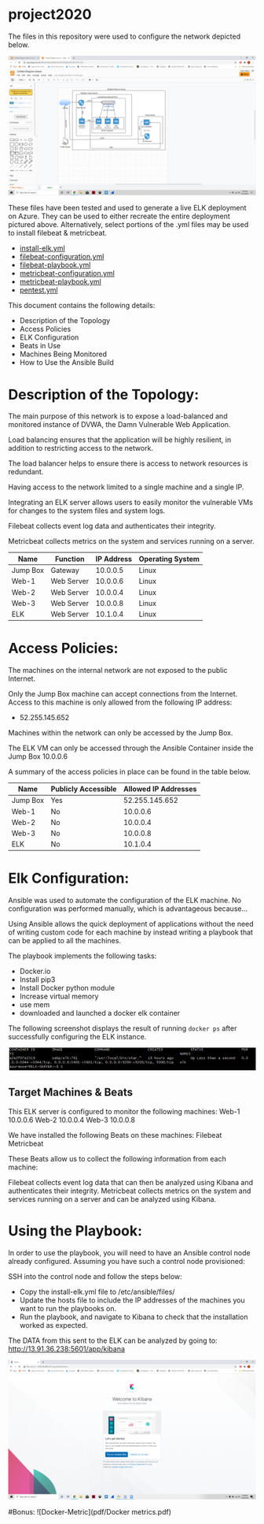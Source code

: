 # project2020

The files in this repository were used to configure the network depicted below.

![prject2020](Images/Diagram.png)

These files have been tested and used to generate a live ELK deployment on Azure. They can be used to either recreate the entire deployment pictured above. Alternatively, select portions of the .yml files may be used to install filebeat & metricbeat.


- [install-elk.yml](Scripts/install-elk.yml.txt)
- [filebeat-configuration.yml](Scripts/filebeat-configuration.yml.txt)
- [filebeat-playbook.yml](Scripts/filebeat-playbook.yml.txt)
- [metricbeat-configuration.yml](Scripts/metricbeat-configuration.yml.txt)
- [metricbeat-playbook.yml](Scripts/metricbeat-playbook.yml.txt)
- [pentest.yml](Scripts/pentest.yml.txt)


This document contains the following details:
- Description of the Topology
- Access Policies
- ELK Configuration
- Beats in Use
- Machines Being Monitored
- How to Use the Ansible Build


# Description of the Topology:

The main purpose of this network is to expose a load-balanced and monitored instance of DVWA, the Damn Vulnerable Web Application.

Load balancing ensures that the application will be highly resilient, in addition to restricting access to the network.

The load balancer helps to ensure there is access to network resources is redundant.

Having access to the network limited to a single machine and a single IP.

Integrating an ELK server allows users to easily monitor the vulnerable VMs for changes to the system files and system logs.

Filebeat collects event log data and authenticates their integrity.

Metricbeat collects metrics on the system and services running on a server.


| Name     | Function | IP Address | Operating System  |
|----------|----------|------------|-------------------|
| Jump Box |Gateway   | 10.0.0.5   | Linux             |
| Web-1    |Web Server| 10.0.0.6   | Linux             |
| Web-2    |Web Server| 10.0.0.4   | Linux             |
| Web-3    |Web Server| 10.0.0.8   | Linux             |
| ELK      |Web Server| 10.1.0.4   | Linux             |

# Access Policies:

The machines on the internal network are not exposed to the public Internet. 

Only the Jump Box machine can accept connections from the Internet. Access to this machine is only allowed from the following IP address:
- 52.255.145.652

Machines within the network can only be accessed by the Jump Box.

The ELK VM can only be accessed through the Ansible Container inside the Jump Box 10.0.0.6

A summary of the access policies in place can be found in the table below.

| Name     | Publicly Accessible | Allowed IP Addresses |
|----------|---------------------|----------------------|
|Jump Box  |   Yes               |     52.255.145.652   |
|Web-1     |   No                |     10.0.0.6         |
|Web-2     |   No                |     10.0.0.4         |
|Web-3     |   No                |     10.0.0.8         |
|ELK       |   No                |     10.1.0.4         |


# Elk Configuration:

Ansible was used to automate the configuration of the ELK machine. No configuration was performed manually, which is advantageous because...

Using Ansible allows the quick deployment of applications without the need of writing custom code for each machine by instead writing a playbook that can be applied to all the machines.

The playbook implements the following tasks:
-  Docker.io
- Install pip3
- Install Docker python module
- Increase virtual memory
- use mem
- downloaded and launched a docker elk container

The following screenshot displays the result of running `docker ps` after successfully configuring the ELK instance.

![docker ps](Images/docker-ps.png)

## Target Machines & Beats
This ELK server is configured to monitor the following machines:
Web-1 10.0.0.6
Web-2 10.0.0.4
Web-3 10.0.0.8

We have installed the following Beats on these machines:
Filebeat
Metricbeat

These Beats allow us to collect the following information from each machine:

Filebeat collects event log data that can then be analyzed using Kibana and authenticates their integrity.
Metricbeat collects metrics on the system and services running on a server and can be analyzed using Kibana.

# Using the Playbook:
In order to use the playbook, you will need to have an Ansible control node already configured. Assuming you have such a control node provisioned: 

SSH into the control node and follow the steps below:
- Copy the install-elk.yml file to /etc/ansible/files/
- Update the hosts file to include the IP addresses of the machines you want to run the playbooks on.
- Run the playbook, and navigate to Kibana to check that the installation worked as expected.

The DATA from this sent to the ELK can be analyzed by going to: http://13.91.36.238:5601/app/kibana

![Kibana_Home](Images/kibana.png)


#Bonus:
![Docker-Metric](pdf/Docker metrics.pdf)
